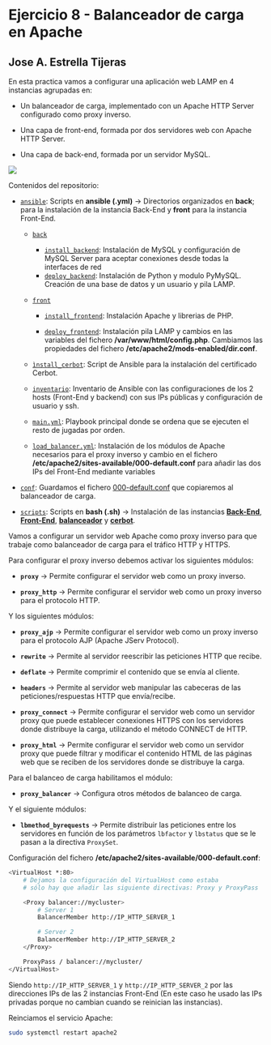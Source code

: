 # Ejercicio 8 - Balanceador de carga en Apache

## Jose A. Estrella Tijeras

En esta practica vamos a configurar una aplicación web LAMP en 4 instancias agrupadas en:

- Un balanceador de carga, implementado con un Apache HTTP Server configurado como proxy inverso.

- Una capa de front-end, formada por dos servidores web con Apache HTTP Server.

- Una capa de back-end, formada por un servidor MySQL.

![](https://github.com/ssjosea/practica-08/blob/main/images/arquitectura.png?raw=true)

Contenidos del repositorio:
- [``ansible``](https://github.com/ssjosea/practica-08/tree/main/ansible): Scripts en **ansible (.yml)** -> Directorios organizados en **back**; para la instalación de la instancia Back-End y **front** para la instancia Front-End.

    - [``back``](https://github.com/ssjosea/practica-08/tree/main/ansible/back)
        - [``install_backend``](https://github.com/ssjosea/practica-08/blob/main/ansible/back/install_backend.yml): Instalación de MySQL y configuración de MySQL Server para aceptar conexiones desde todas la interfaces de red
        - [``deploy_backend``](https://github.com/ssjosea/practica-08/blob/main/ansible/back/deploy_backend.yml): Instalación de Python y modulo PyMySQL. Creación de una base de datos y un usuario y pila LAMP.

    - [``front``](https://github.com/ssjosea/practica-08/tree/main/ansible/front)
        - [``install_frontend``](https://github.com/ssjosea/practica-08/blob/main/ansible/front/install_frontend.yml): Instalación Apache y librerias de PHP.

        - [``deploy_frontend``](https://github.com/ssjosea/practica-08/blob/main/ansible/front/deploy_frontend.yml): Instalación pila LAMP y cambios en las variables del fichero **/var/www/html/config.php**. Cambiamos las propiedades del fichero **/etc/apache2/mods-enabled/dir.conf**.

    - [``ìnstall_cerbot``](https://github.com/ssjosea/practica-08/blob/main/ansible/install_cerbot.yml): Script de Ansible para la instalación del certificado Cerbot.

    - [``inventario``](https://github.com/ssjosea/practica-08/blob/main/ansible/inventario): Inventario de Ansible con las configuraciones de los 2 hosts (Front-End y backend) con sus IPs públicas y configuración de usuario y ssh.

    - [``main.yml``](https://github.com/ssjosea/practica-08/blob/main/ansible/main.yml): Playbook principal donde se ordena que se ejecuten el resto de jugadas por orden.
        
    - [``load_balancer.yml``](https://github.com/ssjosea/practica-08/blob/main/ansible/load_balancer.yml): Instalación de los módulos de Apache necesarios para el proxy inverso y cambio en el fichero **/etc/apache2/sites-available/000-default.conf** para añadir las dos IPs del Front-End mediante variables 

- [``conf``](https://github.com/ssjosea/practica-08/tree/main/conf): Guardamos el fichero [000-default.conf](https://github.com/ssjosea/practica-08/blob/main/conf/000-default.conf) que copiaremos al balanceador de carga.

- [``scripts``](https://github.com/ssjosea/practica-08/tree/main/scripts): Scripts en **bash (.sh)** -> Instalación de las instancias [**Back-End**](https://github.com/ssjosea/practica-08/tree/main/scripts/backend), [**Front-End**](https://github.com/ssjosea/practica-08/tree/main/scripts/frontend), [**balanceador**](https://github.com/ssjosea/practica-08/blob/main/scripts/balanceador/install_load_balancer.sh) y [**cerbot**](https://github.com/ssjosea/practica-08/blob/main/scripts/cerbot.sh).


Vamos a configurar un servidor web Apache como proxy inverso para que trabaje como balanceador de carga para el tráfico HTTP y HTTPS.

Para configurar el proxy inverso debemos activar los siguientes módulos:

- **``proxy``** -> Permite configurar el servidor web como un proxy inverso.

- **``proxy_http``** -> Permite configurar el servidor web como un proxy inverso para el protocolo HTTP.

Y los siguientes módulos:
- **``proxy_ajp``** -> Permite configurar el servidor web como un proxy inverso para el protocolo AJP (Apache JServ Protocol).
- **``rewrite``** -> Permite al servidor reescribir las peticiones HTTP que recibe.
- **``deflate``** -> Permite comprimir el contenido que se envía al cliente.
- **``headers``** -> Permite al servidor web manipular las cabeceras de las peticiones/respuestas HTTP que envía/recibe.

- **``proxy_connect``** -> Permite configurar el servidor web como un servidor proxy que puede establecer conexiones HTTPS con los servidores donde distribuye la carga, utilizando el método CONNECT de HTTP.


- **``proxy_html``** -> Permite configurar el servidor web como un servidor proxy que puede filtrar y modificar el contenido HTML de las páginas web que se reciben de los servidores donde se distribuye la carga.

Para el balanceo de carga habilitamos el módulo:

- **``proxy_balancer``** -> Configura otros métodos de balanceo de carga.

Y el siguiente módulos:

- **``lbmethod_byrequests``** -> Permite distribuir las peticiones entre los servidores en función de los parámetros ``lbfactor`` y ``lbstatus`` que se le pasan a la directiva ``ProxySet``.

Configuración del fichero **/etc/apache2/sites-available/000-default.conf**:

```bash
<VirtualHost *:80>
    # Dejamos la configuración del VirtualHost como estaba
    # sólo hay que añadir las siguiente directivas: Proxy y ProxyPass

    <Proxy balancer://mycluster>
        # Server 1
        BalancerMember http://IP_HTTP_SERVER_1

        # Server 2
        BalancerMember http://IP_HTTP_SERVER_2
    </Proxy>

    ProxyPass / balancer://mycluster/
</VirtualHost>
```

Siendo ``http://IP_HTTP_SERVER_1`` y ``http://IP_HTTP_SERVER_2`` por las direcciones IPs de las 2 instancias Front-End (En este caso he usado las IPs privadas porque no cambian cuando se reinician las instancias).

Reinciamos el servicio Apache:

```bash
sudo systemctl restart apache2
```